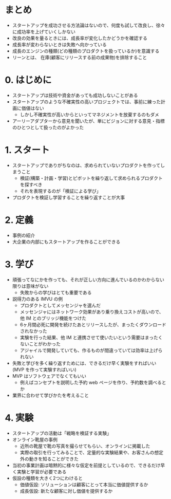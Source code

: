 # まとめ
- スタートアップを成功させる方法論はないので、何度も試して改良し、徐々に成功率を上げていくしかない
- 改良の効果を量るときには、成長率が変化したかどうかを確認する
- 成長率が変わらないときは失敗へ向かっている
- 成長のエンジンの種類(どの種類のプロダクトを扱っているか)を意識する
- リーンとは、 在庫(顧客にリリースする前の成果物)を排除すること

# 0. はじめに
- スタートアップは技術や資金があっても成功しないことがある
- スタートアップのような不確実性の高いプロジェクトでは、事前に練った計画に価値はない
    - しかし不確実性が高いからといってマネジメントを放棄するのもダメ
- アーリーアダプターから意見を聞いたが、単にビジョンに対する意見・指標のひとつとして扱ったのがよかった

# 1. スタート
- スタートアップでありがちなのは、求められていないプロダクトを作ってしまうこと
    - 検証(構築・計画・学習)とピボットを繰り返して求められるプロダクトを探すべき
    - それを表現するのが「検証による学び」
- プロダクトを検証し学習することを繰り返すことが大事

# 2. 定義
- 事例の紹介
- 大企業の内部にもスタートアップを作ることができる

# 3. 学び
- 頑張ってなにかを作っても、それが正しい方向に進んでいるのかわからない限りは意味がない
    - 失敗からの学びはとても重要である
- 説得力のある IMVU の例
    - プロダクトとしてメッセンジャを選んだ
    - メッセンジャにはネットワーク効果があり乗り換えコストが高いので、他 IM とのブリッジ機能をつけた
    - 6ヶ月間必死に開発を続けたあとリリースしたが、まったくダウンロードされなかった
    - 実験を行った結果、他 IM と連携させて使いたいという需要はまったくないことがわかった
    - アジャイルで開発していても、作るものが間違っていては効率は上げられない
- 失敗と学びを多く繰り返すためには、できるだけ早く実験をすればいい(MVP を作って実験すればいい)
- MVP はソフトウェアでなくてもいい
    - 例えばコンセプトを説明した予約 web ページを作り、予約数を調べるとか
- 業界に合わせて学びかたを考えること

# 4. 実験
- スタートアップの活動は「戦略を検証する実験」
- オンライン靴屋の事例
    - 近所の靴屋で靴の写真を撮らせてもらい、オンラインに掲載した
    - 実際の取引を行ってみることで、定量的な実験結果や、お客さんの想定外の動きを知ることができた
- 当初の事業計画は暗黙的に様々な仮定を前提としているので、できるだけ早く実験と学習が必要である
- 仮設の種類を大きく2つにわけると
    - 価値仮設: ソリューションは顧客にとって本当に価値提供するか
    - 成長仮設: 新たな顧客に対し価値を提供するか
